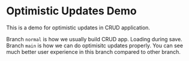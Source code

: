 # Optimistic Updates Demo

This is a demo for optimistic updates in CRUD application.

Branch `normal` is how we usually build CRUD app. Loading during save.
Branch `main` is how we can do optimisitc updates properly. You can see much better user experience in this branch compared to other branch.
